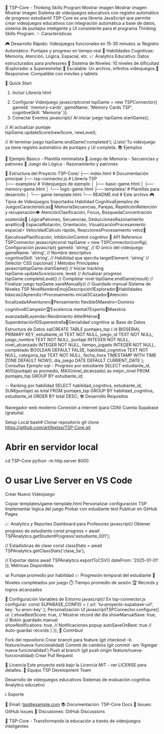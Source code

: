 🎯 TSP-Core - Thinking Skills Program
Mostrar imagen
Mostrar imagen
Mostrar imagen
Sistema de videojuegos educativos con registro automático de progreso estudiantil
TSP-Core es una librería JavaScript que permite crear videojuegos educativos con integración automática a base de datos, sistema de puntajes inteligente y UI consistente para el programa Thinking Skills Program.
✨ Características

🎮 Desarrollo Rápido: Videojuegos funcionales en 15-30 minutos
📊 Registro Automático: Puntajes y progreso en tiempo real
🧠 Habilidades Cognitivas: Memoria, Atención, Lógica, Espacial, etc.
📈 Analytics Educativo: Datos estructurados para profesores
🎯 Sistema de Niveles: 10 niveles de dificultad (Explorador a Superestrella)
🔄 Escalable: Un archivo, infinitos videojuegos
📱 Responsive: Compatible con móviles y tablets

🚀 Quick Start
1. Incluir Librería
html<!-- Supabase CDN -->
<script src="https://cdn.jsdelivr.net/npm/@supabase/supabase-js@2"></script>

<!-- TSP-Core Library -->
<script src="https://artifextsp.github.io/TSP-Core/tsp-connector.js"></script>
2. Configurar Videojuego
javascriptconst tspGame = new TSPConnector({
    gameId: 'memory-cards',
    gameName: 'Memory Cards TSP',
    cognitiveSkill: 'Memoria'
});
3. Conectar Eventos
javascript// Al iniciar juego
tspGame.startGame();

// Al actualizar puntaje  
tspGame.updateScore(newScore, newLevel);

// Al terminar juego
tspGame.endGame('completed');
¡Listo! Tu videojuego ya tiene registro automático de puntajes y UI completa.
📚 Ejemplos

🎯 Ejemplo Básico - Plantilla minimalista
🧠 Juego de Memoria - Secuencias y patrones
🧩 Juego de Lógica - Razonamiento y patrones

📁 Estructura del Proyecto
TSP-Core/
├── index.html              # Documentación principal
├── tsp-connector.js         # Librería TSP  
├── examples/               # Videojuegos de ejemplo
│   ├── basic-game.html
│   ├── memory-game.html
│   └── logic-game.html
├── templates/              # Plantillas para desarrollo
│   └── game-template.html
└── README.md              # Este archivo
🎮 Tipos de Videojuegos Soportados
Habilidad CognitivaEjemplos de JuegosCaracterísticas🧠 MemoriaSecuencias, Parejas, RepeticiónRetención y recuperación👁️ AtenciónClasificación, Focus, BúsquedaConcentración sostenida🧩 LógicaPatrones, Secuencias, DeduccionesRazonamiento analítico📐 EspacialRotación, Orientación, VisualizaciónProcesamiento espacial⚡ VelocidadCálculo rápido, ReaccionesProcesamiento veloz🎯 EjecutivasPlanificación, InhibiciónControl cognitivo
🔧 API Reference
TSPConnector
javascriptconst tspGame = new TSPConnector(config);
Configuración
javascript{
    gameId: 'string',           // ID único del videojuego
    gameName: 'string',         // Nombre descriptivo  
    cognitiveSkill: 'string',   // Habilidad que ejercita
    targetElement: 'string'     // Selector CSS (opcional)
}
Métodos Principales
javascripttspGame.startGame()                    // Iniciar tracking
tspGame.updateScore(score, level)      // Actualizar progreso
tspGame.completeLevel()                // Completar nivel
tspGame.endGame(result)                // Finalizar juego
tspGame.saveManually()                 // Guardado manual
Sistema de Niveles TSP
NivelNombreEmojiDescripción1Explorador🌟Habilidades básicas2Aprendiz⚡Procesamiento inicial3Cazador🎯Atención focalizada4Aventurero🚀Pensamiento flexible5Maestro⭐Dominio cognitivo6Campeón🏆Excelencia mental7Experto💎Maestría avanzada8Leyenda🔥Rendimiento élite9Héroe👑Superdotación10Superestrella🌈Genialidad cognitiva
📊 Base de Datos
Estructura de Datos
sqlCREATE TABLE puntajes_tsp (
    id BIGSERIAL PRIMARY KEY,
    estudiante_id TEXT NOT NULL,
    juego_id TEXT NOT NULL,
    juego_nombre TEXT NOT NULL,
    puntaje INTEGER NOT NULL,
    nivel_alcanzado INTEGER NOT NULL,
    tiempo_jugado INTEGER NOT NULL,
    completado BOOLEAN DEFAULT FALSE,
    habilidad_cognitiva TEXT NOT NULL,
    categoria_tsp TEXT NOT NULL,
    fecha_hora TIMESTAMP WITH TIME ZONE DEFAULT NOW(),
    dia_juego DATE DEFAULT CURRENT_DATE
);
Consultas Ejemplo
sql-- Progreso por estudiante
SELECT estudiante_id, AVG(puntaje) as promedio, MAX(nivel_alcanzado) as mejor_nivel
FROM puntajes_tsp 
GROUP BY estudiante_id;

-- Ranking por habilidad
SELECT habilidad_cognitiva, estudiante_id, SUM(puntaje) as total
FROM puntajes_tsp 
GROUP BY habilidad_cognitiva, estudiante_id
ORDER BY total DESC;
🛠️ Desarrollo
Requisitos

Navegador web moderno
Conexión a internet (para CDN)
Cuenta Supabase (gratuita)

Setup Local
bash# Clonar repositorio
git clone https://github.com/artifextsp/TSP-Core.git

# Abrir en servidor local
cd TSP-Core
python -m http.server 8000
# O usar Live Server en VS Code
Crear Nuevo Videojuego

Copiar templates/game-template.html
Personalizar configuración TSP
Implementar lógica del juego
Probar con estudiante test
Publicar en GitHub Pages

📈 Analytics y Reportes
Dashboard para Profesores
javascript// Obtener progreso de estudiante
const progress = await TSPAnalytics.getStudentProgress('estudiante_001');

// Estadísticas de clase
const classStats = await TSPAnalytics.getClassStats('clase_5a');

// Exportar datos
await TSPAnalytics.exportToCSV({ dateFrom: '2025-01-01' });
Métricas Disponibles

📊 Puntaje promedio por habilidad
📈 Progresión temporal del estudiante
🎯 Niveles completados por juego
⏱️ Tiempo promedio de sesión
🏆 Récords y logros alcanzados

🔐 Configuración
Variables de Entorno
javascript// En tsp-connector.js configurar:
const SUPABASE_CONFIG = {
    url: 'tu-proyecto-supabase-url',
    key: 'tu-anon-key'
};
Personalización UI
javascriptTSPConnector.configure({
    ui: {
        showBestScore: true,     // Mostrar récord del día
        showManualSave: true,    // Botón guardado manual  
        showNotifications: true, // Notificaciones popup
        autoSaveOnBest: true     // Auto-guardar récords
    }
});
🤝 Contribuir

Fork del repositorio
Crear branch para feature (git checkout -b feature/nueva-funcionalidad)
Commit de cambios (git commit -am 'Agregar nueva funcionalidad')
Push al branch (git push origin feature/nueva-funcionalidad)
Crear Pull Request

📝 Licencia
Este proyecto está bajo la Licencia MIT - ver LICENSE para detalles.
👥 Equipo
TSP Development Team

Desarrollo de videojuegos educativos
Sistemas de evaluación cognitiva
Analytics educativo

📞 Soporte

📧 Email: tsp@example.com
📚 Documentación: TSP-Core Docs
🐛 Issues: GitHub Issues
💬 Discusiones: GitHub Discussions


🎯 TSP-Core - Transformando la educación a través de videojuegos inteligentes
